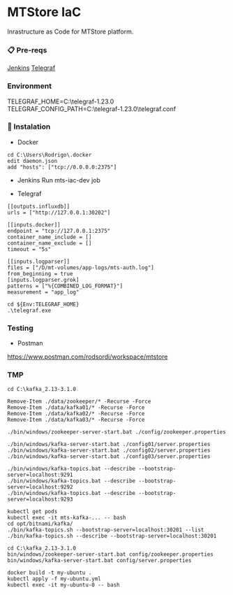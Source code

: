 # MTStore IaC

Inrastructure as Code for MTStore platform.

### 📋 Pre-reqs

[Jenkins]()
[Telegraf](https://portal.influxdata.com/downloads/)

### Environment

TELEGRAF_HOME=C:\telegraf-1.23.0
TELEGRAF_CONFIG_PATH=C:\telegraf-1.23.0\telegraf.conf

### 🔧 Instalation

* Docker

```
cd C:\Users\Rodrigo\.docker
edit daemon.json
add "hosts": ["tcp://0.0.0.0:2375"]
```

* Jenkins
Run mts-iac-dev job

* Telegraf

```
[[outputs.influxdb]]
urls = ["http://127.0.0.1:30202"]
```

```
[[inputs.docker]]
endpoint = "tcp://127.0.0.1:2375"
container_name_include = []
container_name_exclude = []
timeout = "5s"
```

```
[[inputs.logparser]]
files = ["/D/mt-volumes/app-logs/mts-auth.log"]
from_beginning = true
[inputs.logparser.grok]
patterns = ["%{COMBINED_LOG_FORMAT}"]
measurement = "app_log"
```

```
cd ${Env:TELEGRAF_HOME}
.\telegraf.exe
```

### Testing

* Postman

https://www.postman.com/rodsordi/workspace/mtstore


### TMP

```
cd C:\kafka_2.13-3.1.0

Remove-Item ./data/zookeeper/* -Recurse -Force
Remove-Item ./data/kafka01/* -Recurse -Force
Remove-Item ./data/kafka02/* -Recurse -Force
Remove-Item ./data/kafka03/* -Recurse -Force

./bin/windows/zookeeper-server-start.bat ./config/zookeeper.properties

./bin/windows/kafka-server-start.bat ./config01/server.properties
./bin/windows/kafka-server-start.bat ./config02/server.properties
./bin/windows/kafka-server-start.bat ./config03/server.properties

./bin/windows/kafka-topics.bat --describe --bootstrap-server=localhost:9291
./bin/windows/kafka-topics.bat --describe --bootstrap-server=localhost:9292
./bin/windows/kafka-topics.bat --describe --bootstrap-server=localhost:9293
```

```
kubectl get pods
kubectl exec -it mts-kafka-... -- bash
cd opt/bitnami/kafka/
./bin/kafka-topics.sh --bootstrap-server=localhost:30201 --list
./bin/kafka-topics.sh --describe --bootstrap-server=localhost:30201
```

```
cd C:\kafka_2.13-3.1.0
bin/windows/zookeeper-server-start.bat config/zookeeper.properties
bin/windows/kafka-server-start.bat config/server.properties
```

```
docker build -t my-ubuntu .
kubectl apply -f my-ubuntu.yml
kubectl exec -it my-ubuntu-0 -- bash
```


